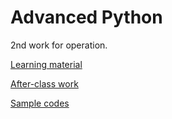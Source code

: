 # Advanced Python

2nd work for operation.  

[Learning material](Python进阶.md)

[After-class work](python进阶作业.md)

[Sample codes](./Sample/)

